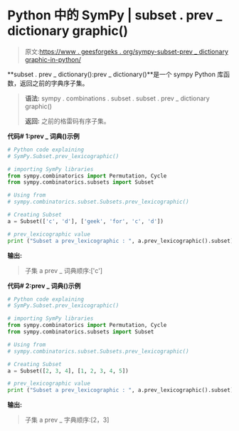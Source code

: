 # Python 中的 SymPy | subset . prev _ dictionary graphic()

> 原文:[https://www . geesforgeks . org/sympy-subset-prev _ dictionary graphic-in-python/](https://www.geeksforgeeks.org/sympy-subset-prev_lexicographic-in-python/)

**subset . prev _ dictionary():prev _ dictionary()**是一个 sympy Python 库函数，返回之前的字典序子集。

> **语法:**
> sympy . combinations . subset . subset . prev _ dictionary graphic()
> 
> **返回:**
> 之前的格雷码有序子集。

**代码# 1:prev _ 词典()示例**

```py
# Python code explaining
# SymPy.Subset.prev_lexicographic()

# importing SymPy libraries
from sympy.combinatorics import Permutation, Cycle
from sympy.combinatorics.subsets import Subset

# Using from 
# sympy.combinatorics.subset.Subsets.prev_lexicographic()

# Creating Subset
a = Subset(['c', 'd'], ['geek', 'for', 'c', 'd'])

# prev_lexicographic value
print ("Subset a prev_lexicographic : ", a.prev_lexicographic().subset)
```

**输出:**

> 子集 a prev _ 词典顺序:['c']

**代码# 2:prev _ 词典()示例**

```py
# Python code explaining
# SymPy.Subset.prev_lexicographic()

# importing SymPy libraries
from sympy.combinatorics import Permutation, Cycle
from sympy.combinatorics.subsets import Subset

# Using from 
# sympy.combinatorics.subset.Subsets.prev_lexicographic()

# Creating Subset
a = Subset([2, 3, 4], [1, 2, 3, 4, 5])

# prev_lexicographic value
print ("Subset a prev_lexicographic : ", a.prev_lexicographic().subset)
```

**输出:**

> 子集 a prev _ 字典顺序:[2，3]